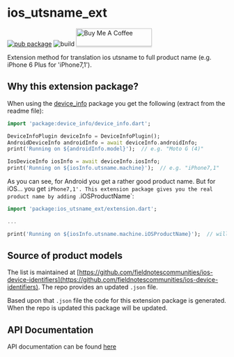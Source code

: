 # ios_utsname_ext

[![pub package](https://img.shields.io/pub/v/ios_utsname_ext.svg)](https://pub.dartlang.org/packages/ios_utsname_ext) ![build](https://github.com/stefandevo/flutter-ios-utsname-ext/workflows/build/badge.svg?branch=master)
<a href="https://www.buymeacoffee.com/stefandevo" target="_blank"><img src="https://i.imgur.com/aV6DDA7.png" alt="Buy Me A Coffee" style="height: 41px !important;width: 174px !important; box-shadow: 0px 3px 2px 0px rgba(190, 190, 190, 0.5) !important;-webkit-box-shadow: 0px 3px 2px 0px rgba(190, 190, 190, 0.5) !important;" > </a>

Extension method for translation ios utsname to full product name (e.g. iPhone 6 Plus for 'iPhone7,1').

## Why this extension package?

When using the [device_info](https://pub.dev/packages/device_info) package you get the following (extract from the readme file):

``` dart
import 'package:device_info/device_info.dart';

DeviceInfoPlugin deviceInfo = DeviceInfoPlugin();
AndroidDeviceInfo androidInfo = await deviceInfo.androidInfo;
print('Running on ${androidInfo.model}');  // e.g. "Moto G (4)"

IosDeviceInfo iosInfo = await deviceInfo.iosInfo;
print('Running on ${iosInfo.utsname.machine}');  // e.g. "iPhone7,1"
```

As you can see, for Android you get a rather good product name. But for iOS... you get `iPhone7,1'.
This extension package gives you the real product name by adding `.iOSProductName`:

``` dart
import 'package:ios_utsname_ext/extension.dart';

...

print('Running on ${iosInfo.utsname.machine.iOSProductName}');  // will give you `iPhone 6 Plus`
```

## Source of product models

The list is maintained at [https://github.com/fieldnotescommunities/ios-device-identifiers](https://github.com/fieldnotescommunities/ios-device-identifiers). The repo provides an updated `.json` file.

Based upon that `.json` file the code for this extension package is generated. When the repo is updated this
package will be updated.


## API Documentation

API documentation can be found [here](https://pub.dev/documentation/ios_utsname_ext/latest/)
